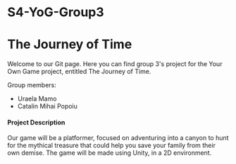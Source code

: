 # S4-YoG-Group3

# The Journey of Time


Welcome to our Git page. Here you can find group 3's project for the Your Own Game project, entitled The Journey of Time.


Group members:
- Uraela Mamo
- Catalin Mihai Popoiu

#### Project Description

Our game will be a platformer, focused on adventuring into a canyon to hunt for the mythical treasure that could help you save your family from their own demise.
The game will be made using Unity, in a 2D environment.



